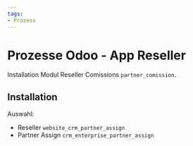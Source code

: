 ```yaml
---
tags:
- Prozess
---
```

# Prozesse Odoo - App Reseller
Installation Modul Reseller Comissions `partner_comission`.

## Installation

Auswahl:
* Reseller `website_crm_partner_assign`
* Partner Assign `crm_enterprise_partner_assign`
